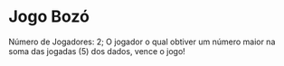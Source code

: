 # Jogo Bozó

Número de Jogadores: 2;
O jogador o qual obtiver um número maior na soma das jogadas (5) dos dados, vence o jogo!
